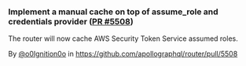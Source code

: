 ### Implement a manual cache on top of assume_role and credentials provider ([PR #5508](https://github.com/apollographql/router/pull/5508))

The router will now cache AWS Security Token Service assumed roles.

By [@o0Ignition0o](https://github.com/o0Ignition0o) in https://github.com/apollographql/router/pull/5508
